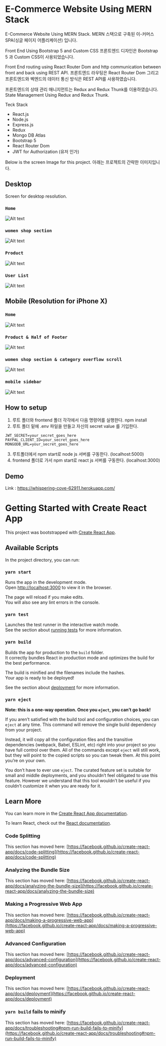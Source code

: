 # E-Commerce Website Using MERN Stack

E-Commerce Website Using MERN Stack.
MERN 스택으로 구축된 이-커머스 SPA(싱글 페이지 어플리케이션) 입니다.

Front End Using Bootstrap 5 and Custom CSS
프론트엔드 디자인은 Bootstrap 5 과 Custom CSS이 사용되었습니다.

Front End routing using React Router Dom and http communication between front and back using REST API.
프론트엔드 라우팅은 React Router Dom 그리고 프론트엔드와 벡엔드의 데이터 통신 방식은 REST API를 사용하였습니다.

프론트엔드의 상태 관리 매니지먼트는 Redux and Redux Thunk를 이용하였습니다.
State Management Using Redux and Redux Thunk.

Teck Stack

- React.js
- Node.js
- Express.js
- Redux
- Mongo DB Atlas
- Bootstrap 5
- React Router Dom
- JWT for Authorization (유저 인가)

Below is the screen Image for this project.
아래는 프로젝트의 간략한 이미지입니다.

## Desktop

Screen for desktop resolution.

### `Home`

![Alt text](/frontend/public/images/example_desktop_0.png)

### `women shop section`

![Alt text](/frontend/public/images/example_desktop_3.png)

### `Product`

![Alt text](/frontend/public/images/example_desktop_1.png)

### `User List`

![Alt text](/frontend/public/images/example_desktop_2.png)

## Mobile (Resolution for iPhone X)

### `Home`

![Alt text](/frontend/public/images/example_mobile_0.png)

### `Product & Half of Footer`

![Alt text](/frontend/public/images/example_mobile_1.png)

### `women shop section & category overflow scroll`

![Alt text](/frontend/public/images/example_mobile_2.png)

### `mobile sidebar`

![Alt text](/frontend/public/images/example_mobile_3.png)

## How to setup

1. 루트 폴더와 frontend 폴더 각각에서 다음 명령어를 실행한다.
   npm install
2. 루트 폴더 밑에 .env 파일을 만들고 자신의 secret value 를 기입한다.

```
JWT_SECRET=your_secret_goes_here
PAYPAL_CLIENT_ID=your_secret_goes_here
MONGODB_URL=your_secret_goes_here
```

3. 루트폴더에서 npm start로 node js 서버를 구동한다. (localhost:5000)
4. frontend 폴더로 가서 npm start로 react js 서버를 구동한다. (localhost:3000)

## Demo

Link : https://whispering-cove-62911.herokuapp.com/

# Getting Started with Create React App

This project was bootstrapped with [Create React App](https://github.com/facebook/create-react-app).

## Available Scripts

In the project directory, you can run:

### `yarn start`

Runs the app in the development mode.\
Open [http://localhost:3000](http://localhost:3000) to view it in the browser.

The page will reload if you make edits.\
You will also see any lint errors in the console.

### `yarn test`

Launches the test runner in the interactive watch mode.\
See the section about [running tests](https://facebook.github.io/create-react-app/docs/running-tests) for more information.

### `yarn build`

Builds the app for production to the `build` folder.\
It correctly bundles React in production mode and optimizes the build for the best performance.

The build is minified and the filenames include the hashes.\
Your app is ready to be deployed!

See the section about [deployment](https://facebook.github.io/create-react-app/docs/deployment) for more information.

### `yarn eject`

**Note: this is a one-way operation. Once you `eject`, you can’t go back!**

If you aren’t satisfied with the build tool and configuration choices, you can `eject` at any time. This command will remove the single build dependency from your project.

Instead, it will copy all the configuration files and the transitive dependencies (webpack, Babel, ESLint, etc) right into your project so you have full control over them. All of the commands except `eject` will still work, but they will point to the copied scripts so you can tweak them. At this point you’re on your own.

You don’t have to ever use `eject`. The curated feature set is suitable for small and middle deployments, and you shouldn’t feel obligated to use this feature. However we understand that this tool wouldn’t be useful if you couldn’t customize it when you are ready for it.

## Learn More

You can learn more in the [Create React App documentation](https://facebook.github.io/create-react-app/docs/getting-started).

To learn React, check out the [React documentation](https://reactjs.org/).

### Code Splitting

This section has moved here: [https://facebook.github.io/create-react-app/docs/code-splitting](https://facebook.github.io/create-react-app/docs/code-splitting)

### Analyzing the Bundle Size

This section has moved here: [https://facebook.github.io/create-react-app/docs/analyzing-the-bundle-size](https://facebook.github.io/create-react-app/docs/analyzing-the-bundle-size)

### Making a Progressive Web App

This section has moved here: [https://facebook.github.io/create-react-app/docs/making-a-progressive-web-app](https://facebook.github.io/create-react-app/docs/making-a-progressive-web-app)

### Advanced Configuration

This section has moved here: [https://facebook.github.io/create-react-app/docs/advanced-configuration](https://facebook.github.io/create-react-app/docs/advanced-configuration)

### Deployment

This section has moved here: [https://facebook.github.io/create-react-app/docs/deployment](https://facebook.github.io/create-react-app/docs/deployment)

### `yarn build` fails to minify

This section has moved here: [https://facebook.github.io/create-react-app/docs/troubleshooting#npm-run-build-fails-to-minify](https://facebook.github.io/create-react-app/docs/troubleshooting#npm-run-build-fails-to-minify)
